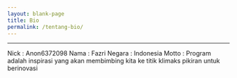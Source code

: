 ```yaml
---
layout: blank-page
title: Bio
permalink: /tentang-bio/
---
```


---

Nick   : Anon6372098
Nama   : Fazri
Negara : Indonesia
Motto  : Program adalah inspirasi yang akan membimbing kita ke titik klimaks pikiran untuk berinovasi
